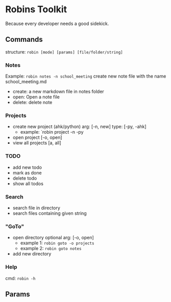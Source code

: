 # Robins Toolkit

Because every developer needs a good sidekick.

## Commands

structure: `robin [mode] [params] [file/folder/string]`

### Notes

Example: `robin notes -n school_meeting` create new note file with the name school_meeting.md

- create: a new markdown file in notes folder
- open: Open a note file
- delete: delete note

### Projects

- create new project (ahk/python) arg: [-n, new] type: [-py, -ahk]
  - example: `robin project -n -py
- open project [-o, open]
- view all projects [a, all]

### TODO

- add new todo
- mark as done
- delete todo
- show all todos

### Search

- search file in directory
- search files containing given string

### "GoTo"

- open directory optional arg: [-o, open]
  - example 1: `robin goto -o projects`
  - example 2: `robin goto notes`
- add new directory

### Help

cmd: `robin -h`

## Params
